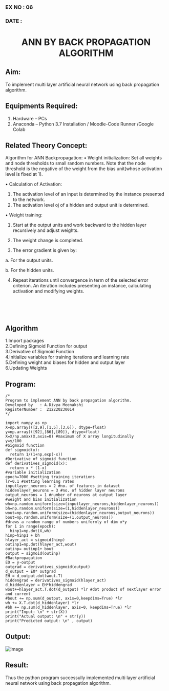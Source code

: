 ### EX NO : 06
### DATE  : 
# <p align="center"> ANN BY BACK PROPAGATION ALGORITHM </p>
## Aim:
   To implement multi layer artificial neural network using back propagation algorithm.
## Equipments Required:
1. Hardware – PCs
2. Anaconda – Python 3.7 Installation / Moodle-Code Runner /Google Colab

## Related Theory Concept:
Algorithm for ANN Backpropagation: 
• Weight initialization: 
        Set all weights and node thresholds to small random numbers. Note that the node threshold is the negative of the weight from the bias unit(whose activation level is fixed at 1). 
 
• Calculation of Activation: 
</br>
1.	The activation level of an input is determined by the instance presented to the network. 
2.	The activation level oj of a hidden and output unit is determined. 

• Weight training:

1.	Start at the output units and work backward to the hidden layer recursively and adjust weights. 

2.	The weight change is completed. 

3.	The error gradient is given by: 

a.	For the output units. 

b.	For the hidden units.

4.	Repeat iterations until convergence in term of the selected error criterion. An iteration includes presenting an instance, calculating activation and modifying weights. 

</br>
</br>
</br> 

## Algorithm
1.Import packages
</br>
2.Defining Sigmoid Function for output
</br>
3.Derivative of Sigmoid Function
</br>
4.Initialize variables for training iterations and learning rate
</br>
5.Defining weight and biases for hidden and output layer
</br>
6.Updating Weights

## Program:
```
/*
Program to implement ANN by back propagation algorithm.
Developed by   : A.Divya Meenakshi
RegisterNumber :  212220230014
*/
```

```
import numpy as np
X=np.array(([2,9],[1,5],[3,6]), dtype=float)
y=np.array(([92],[86],[89]), dtype=float)
X=X/np.amax(X,axis=0) #maximum of X array longitudinally
y=y/100
#Sigmoid function
def sigmoid(x):
  return 1/(1+np.exp(-x))
#Derivative of sigmoid function
def derivatives_sigmoid(x):
  return x * (1-x)
#variable initialization
epoch=7000 #setting training iterations
lr=0.1 #setting learning rates
inputlayer_neurons = 2 #no. of features in dataset
hiddenlayer_neurons = 3 #no. of hidden layer neurons
output_neurons = 1 #number of neurons at output layer
#weight and bias initialization
wh=np.random.uniform(size=(inputlayer_neurons,hiddenlayer_neurons))
bh=np.random.uniform(size=(1,hiddenlayer_neurons))
wout=np.random.uniform(size=(hiddenlayer_neurons,output_neurons))
bout=np.random.uniform(size=(1,output_neurons))
#draws a random range of numbers uniformly of dim x*y
for i in range(epoch):
  hinp1=np.dot(X,wh)
hinp=hinp1 + bh
hlayer_act = sigmoid(hinp)
outinp1=np.dot(hlayer_act,wout)
outinp= outinp1+ bout
output = sigmoid(outinp)
#Backpropagation
EO = y-output
outgrad = derivatives_sigmoid(output)
d_output = EO* outgrad
EH = d_output.dot(wout.T)
hiddengrad = derivatives_sigmoid(hlayer_act)
d_hiddenlayer = EH*hiddengrad
wout+=hlayer_act.T.dot(d_output) *lr #dot product of nextlayer error and current
#bout += np.sum(d_output, axis=0,keepdims=True) *lr
wh += X.T.dot(d_hiddenlayer) *lr
#bh += np.sum(d_hiddenlayer, axis=0, keepdims=True) *lr
print("Input: \n" + str(X))
print("Actual output: \n" + str(y))
print("Predicted output: \n" , output)
```

## Output:
![image](https://user-images.githubusercontent.com/75235813/169483802-642971c1-23c2-44e5-91c1-d09263132d17.png)


## Result:
Thus the python program successully implemented multi layer artificial neural network using back propagation algorithm.
